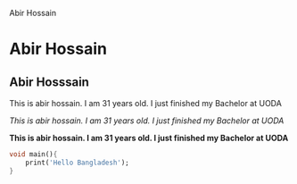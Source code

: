 Abir Hossain

# Abir Hossain
## Abir Hosssain


<p> This is abir hossain. I am 31 years old. I just finished my Bachelor at UODA </p>

<i> This is abir hossain. I am 31 years old. I just finished my Bachelor at UODA </i>

__This is abir hossain. I am 31 years old. I just finished my Bachelor at UODA__  


```dart
void main(){
    print('Hello Bangladesh');
}
```



